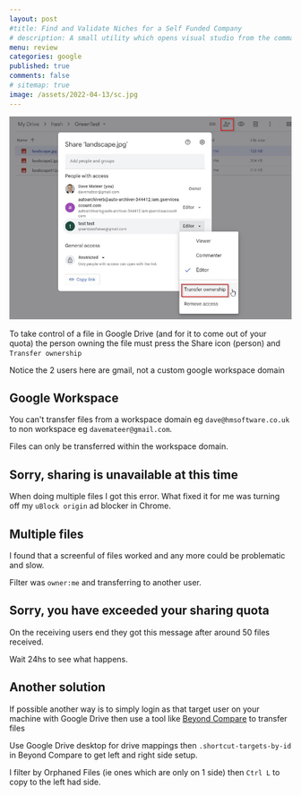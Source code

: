 ```yaml
---
layout: post
#title: Find and Validate Niches for a Self Funded Company 
# description: A small utility which opens visual studio from the command shell looking for a `.sln` file in the current directory. Updating to .NET6
menu: review
categories: google
published: true 
comments: false     
# sitemap: true
image: /assets/2022-04-13/sc.jpg
---
```

<!-- [![alt text](/assets/2022-03-09/vsc.jpg "desktop"){:width="500px"}](/assets/2022-03-09/vsc.jpg) -->
<!-- [![alt text](/assets/2022-03-10/down.jpg "desktop")](/assets/2022-03-10/down.jpg) -->


[![alt text](/assets/2022-06-30/1.jpg "desktop")](/assets/2022-06-30/1.jpg)

To take control of a file in Google Drive (and for it to come out of your quota) the person owning the file must press the Share icon (person) and `Transfer ownership`

Notice the 2 users here are gmail, not a custom google workspace domain

## Google Workspace

You can't transfer files from a workspace domain eg `dave@hmsoftware.co.uk` to non workspace eg `davemateer@gmail.com`.

Files can only be transferred within the workspace domain.


## Sorry, sharing is unavailable at this time

When doing multiple files I got this error. What fixed it for me was turning off my `uBlock origin` ad blocker in Chrome.

## Multiple files

I found that a screenful of files worked and any more could be problematic and slow.

Filter was `owner:me` and transferring to another user.


## Sorry, you have exceeded your sharing quota

On the receiving users end they got this message after around 50 files received.

Wait 24hs to see what happens.

## Another solution

If possible another way is to simply login as that target user on your machine with Google Drive then use a tool like [Beyond Compare](https://www.scootersoftware.com/index.php) to transfer files

Use Google Drive desktop for drive mappings then `.shortcut-targets-by-id` in Beyond Compare to get left and right side setup.

I filter by Orphaned Files (ie ones which are only on 1 side) then `Ctrl L` to copy to the left had side.

